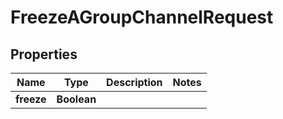 

# FreezeAGroupChannelRequest


## Properties

| Name | Type | Description | Notes |
|------------ | ------------- | ------------- | -------------|
|**freeze** | **Boolean** |  |  |



